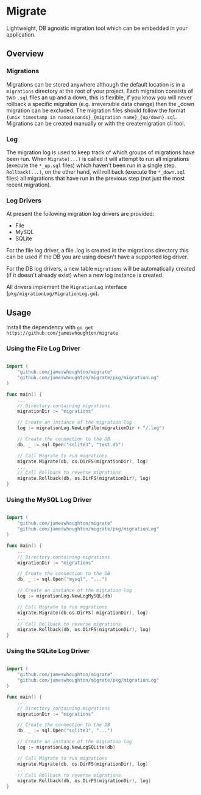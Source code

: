 # Migrate

Lightweight, DB agnostic migration tool which can be embedded in your application.

## Overview

### Migrations

Migrations can be stored anywhere although the default location is in a `migrations` directory at the root of your project. Each migration consists of two `.sql` files an up and a down, this is flexible, if you know you will never rollback a specific migration (e.g. irreversible data change) then the _down migration can be excluded. The migration files should follow the format `{unix timestamp in nanoseconds}_{migration name}_{up/down}.sql`. Migrations can be created manually or with the createmigration cli tool.

### Log

The migration log is used to keep track of which groups of migrations have been run. When `Migrate(...)` is called it will attempt to run all migrations (execute the `*_up.sql` files) which haven't been run in a single step. `Rollback(...)`, on the other hand, will roll back (execute the `*_down.sql` files) all migrations that have run in the previous step (not just the most recent migration).

### Log Drivers

At present the following migration log drivers are provided:
- File
- MySQL
- SQLite

For the file log driver, a file .log is created in the migrations directory this can be used if the DB you are using doesn't have a supported log driver.

For the DB log drivers, a new table `migrations` will be automatically created (if it doesn't already exist) when a new log instance is created.

All drivers implement the `MigrationLog` interface (`pkg/migrationLog/MigrationLog.go`).

## Usage

Install the dependency with `go get https://github.com/jameswhoughton/migrate`

### Using the File Log Driver
```go

import (
    "github.com/jameswhoughton/migrate"
    "github.com/jameswhoughton/migrate/pkg/migrationLog"
)

func main() {
    ...
    // Directory containing migrations
    migrationDir := "migrations"

    // Create an instance of the migration log
    log := migrationLog.NewLogFile(migrationDir + "/.log")

    // Create the connection to the DB
    db, _ := sql.Open("sqlite3", "test.db")

    // Call Migrate to run migrations
    migrate.Migrate(db, os.DirFS(migrationDir), log)
    ...
    // Call Rollback to reverse migrations
    migrate.Rollback(db, os.DirFS(migrationDir), log)
}
```

### Using the MySQL Log Driver
```go

import (
    "github.com/jameswhoughton/migrate"
    "github.com/jameswhoughton/migrate/pkg/migrationLog"
)

func main() {
    ...
    // Directory containing migrations
    migrationDir := "migrations"

    // Create the connection to the DB
    db, _ := sql.Open("mysql", "...")

    // Create an instance of the migration log
    log := migrationLog.NewLogMySQL(db)

    // Call Migrate to run migrations
    migrate.Migrate(db,os.DirFS( migrationDir), log)
    ...
    // Call Rollback to reverse migrations
    migrate.Rollback(db, os.DirFS(migrationDir), log)
}
```

### Using the SQLite Log Driver
```go

import (
    "github.com/jameswhoughton/migrate"
    "github.com/jameswhoughton/migrate/pkg/migrationLog"
)

func main() {
    ...
    // Directory containing migrations
    migrationDir := "migrations"

    // Create the connection to the DB
    db, _ := sql.Open("sqlite3", "...")

    // Create an instance of the migration log
    log := migrationLog.NewLogSQLite(db)

    // Call Migrate to run migrations
    migrate.Migrate(db, os.DirFS(migrationDir), log)
    ...
    // Call Rollback to reverse migrations
    migrate.Rollback(db, os.DirFS(migrationDir), log)
}
```